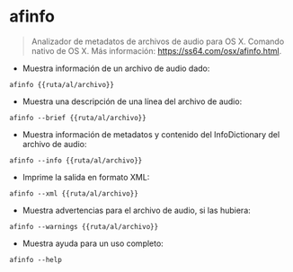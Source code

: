 # afinfo

> Analizador de metadatos de archivos de audio para OS X.
> Comando nativo de OS X.
> Más información: <https://ss64.com/osx/afinfo.html>.

- Muestra información de un archivo de audio dado:

`afinfo {{ruta/al/archivo}}`

- Muestra una descripción de una línea del archivo de audio:

`afinfo --brief {{ruta/al/archivo}}`

- Muestra información de metadatos y contenido del InfoDictionary del archivo de audio:

`afinfo --info {{ruta/al/archivo}}`

- Imprime la salida en formato XML:

`afinfo --xml {{ruta/al/archivo}}`

- Muestra advertencias para el archivo de audio, si las hubiera:

`afinfo --warnings {{ruta/al/archivo}}`

- Muestra ayuda para un uso completo:

`afinfo --help`
